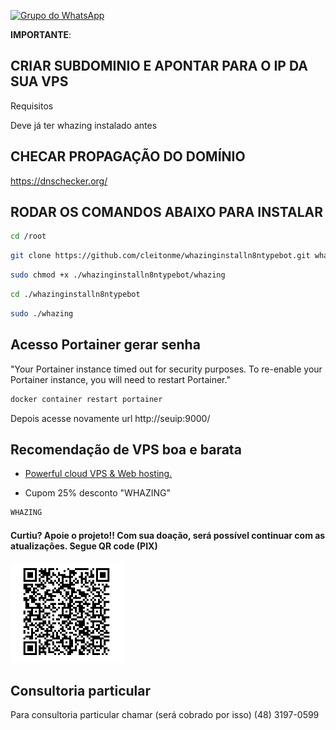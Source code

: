 [![Grupo do WhatsApp](https://img.shields.io/badge/WhatsApp-Grupo%20Whazing-brightgreen.svg)](https://chat.whatsapp.com/KAk11eaAfRu6Bp13wQX6MB)

**IMPORTANTE**: 

## CRIAR SUBDOMINIO E APONTAR PARA O IP DA SUA VPS

Requisitos

Deve já ter whazing instalado antes

## CHECAR PROPAGAÇÃO DO DOMÍNIO

https://dnschecker.org/

## RODAR OS COMANDOS ABAIXO PARA INSTALAR

```bash
cd /root
```
```bash
git clone https://github.com/cleitonme/whazinginstalln8ntypebot.git whazinginstalln8ntypebot
```

```bash
sudo chmod +x ./whazinginstalln8ntypebot/whazing
```

```bash
cd ./whazinginstalln8ntypebot
```

```bash
sudo ./whazing
```

## Acesso Portainer gerar senha
"Your Portainer instance timed out for security purposes. To re-enable your Portainer instance, you will need to restart Portainer."

```bash
docker container restart portainer
```

Depois acesse novamente url http://seuip:9000/

## Recomendação de VPS boa e barata

-  [Powerful cloud VPS & Web hosting.](https://control.peramix.com/?affid=58)

- Cupom 25% desconto "WHAZING"

```bash
WHAZING
```

#### Curtiu? Apoie o projeto!! Com sua doação, será possível continuar com as atualizações. Segue QR code (PIX)  

[<img src="donate.jpg" height="160" width="180"/>](donate.jpg)

## Consultoria particular

Para consultoria particular chamar (será cobrado por isso) (48) 3197-0599 
